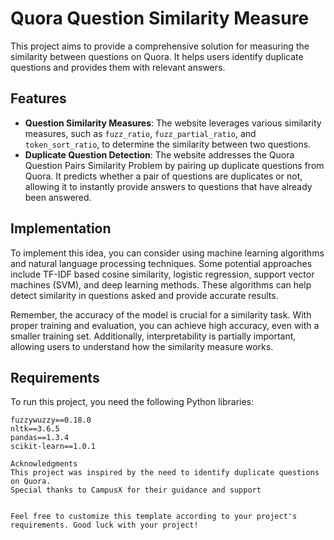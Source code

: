 # Quora Question Similarity Measure

This project aims to provide a comprehensive solution for measuring the similarity between questions on Quora. It helps users identify duplicate questions and provides them with relevant answers.

## Features

- **Question Similarity Measures**: The website leverages various similarity measures, such as `fuzz_ratio`, `fuzz_partial_ratio`, and `token_sort_ratio`, to determine the similarity between two questions.
- **Duplicate Question Detection**: The website addresses the Quora Question Pairs Similarity Problem by pairing up duplicate questions from Quora. It predicts whether a pair of questions are duplicates or not, allowing it to instantly provide answers to questions that have already been answered.

## Implementation

To implement this idea, you can consider using machine learning algorithms and natural language processing techniques. Some potential approaches include TF-IDF based cosine similarity, logistic regression, support vector machines (SVM), and deep learning methods. These algorithms can help detect similarity in questions asked and provide accurate results.

Remember, the accuracy of the model is crucial for a similarity task. With proper training and evaluation, you can achieve high accuracy, even with a smaller training set. Additionally, interpretability is partially important, allowing users to understand how the similarity measure works.

## Requirements

To run this project, you need the following Python libraries:

```plaintext
fuzzywuzzy==0.18.0
nltk==3.6.5
pandas==1.3.4
scikit-learn==1.0.1

Acknowledgments
This project was inspired by the need to identify duplicate questions on Quora.
Special thanks to CampusX for their guidance and support


Feel free to customize this template according to your project's requirements. Good luck with your project!

